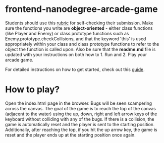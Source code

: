 frontend-nanodegree-arcade-game
===============================

Students should use this [rubric](https://review.udacity.com/#!/projects/2696458597/rubric) for self-checking their submission. Make sure the functions you write are **object-oriented** - either class functions (like Player and Enemy) or class prototype functions such as Enemy.prototype.checkCollisions, and that the keyword 'this' is used appropriately within your class and class prototype functions to refer to the object the function is called upon. Also be sure that the **readme.md** file is updated with your instructions on both how to 1. Run and 2. Play your arcade game.

For detailed instructions on how to get started, check out this [guide](https://docs.google.com/document/d/1v01aScPjSWCCWQLIpFqvg3-vXLH2e8_SZQKC8jNO0Dc/pub?embedded=true).

# How to play?
Open the index.html page in the browser. Bugs will be seen scampering across the canvas. The goal of the game is to reach the top of the canvas (adjacent to the water) using the up, down, right and left arrow keys of the keyboard without colliding with any of the bugs. If there is a collision, the game is automatically reset and the player is sent to the starting position. Additionally, after reaching the top, if you hit the up arrow key, the game is reset and the player ends up at the starting position once again.
